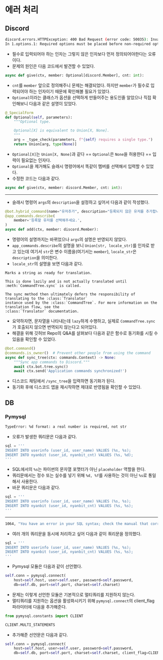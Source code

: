 # 에러 처리

## Discord

```bash
discord.errors.HTTPException: 400 Bad Request (error code: 50035): Invalid Form Body
In 1.options.1: Required options must be placed before non-required options
```

- 필수로 입력되어야 하는 인자는 그렇지 않은 인자보다 먼저 정의되어야한다는 오류이다.
- 문제의 원인은 다음 코드에서 발견할 수 있었다.

```python
async def give(ctx, member: Optional[discord.Member], cnt: int):
```

- `cnt`를 `member` 앞으로 정의해주니 문제는 해결되었다. 하지만 `member`가 필수로 입력되어야 하는 인자이기 때문에 확인해볼 필요가 있었다.
- `Optional`이라는 클래스가 옵션을 선택하게 만들어주는 용도인줄 알았으나 직접 확인해보니 다음과 같은 설명이 있었다.

```python
@_SpecialForm
def Optional(self, parameters):
    """Optional type.

    Optional[X] is equivalent to Union[X, None].
    """
    arg = _type_check(parameters, f"{self} requires a single type.")
    return Union[arg, type(None)]
```

- `Optional[X]`는 `Union[X, None]`과 같다 == `Optional`은 `None`을 허용한다 == 입력이 필요없는 인자다.
- `Optional`을 제거해도 슬래시 명령어에서 똑같이 멤버를 선택해서 입력할 수 있었다.
- 수정한 코드는 다음과 같다.

```python
async def give(ctx, member: discord.Member, cnt: int):
```

---

- 슬래시 명령어 `args`의 `description`을 설정하고 싶어서 다음과 같이 작성했다.

```python
@bot.hybrid_command(name="유저추가", description="등록되지 않은 유저를 추가합니다.")
@app_commands.describe(
    member='등록할 유저를 선택해주세요.',
)
async def add(ctx, member: discord.Member):
```

- 명령어의 설명까지는 바뀌었으나 `args`의 설명은 반영되지 않았다.
- `app_commands.describe`의 설명을 보니 `Union[str, locale_str]`를 인자로 받고 있는데 여기서 `str`은 변수 이름을(여기서는 `member`), `locale_str`은 `description`을 의미한다.
- `locale_str`의 설명을 보면 다음과 같다.

```
Marks a string as ready for translation.

This is done lazily and is not actually translated until :meth:`CommandTree.sync` is called.

The sync method then ultimately defers the responsibility of translating to the :class:`Translator`
instance used by the :class:`CommandTree`. For more information on the translation flow, see the
:class:`Translator` documentation.
```

- 요약하자면, 문자열을 나타내는데 `lazy`하게 수행하고, 실제로 `CommandTree.sync`가 호출되지 않으면 번역되지 않는다고 되어있다.
- 해결을 위해 깃허브 Repo의 Q&A를 살펴보다 다음과 같은 함수로 동기화를 시킬 수 있음을 확인할 수 있었다.

```python
@bot.command()
@commands.is_owner()  # Prevent other people from using the command
async def sync_tree(ctx: commands.Context) -> None:
    """Sync app commands to Discord."""
    await ctx.bot.tree.sync()
    await ctx.send('Application commands synchronized!')
```

- 디스코드 채팅에서 `/sync_tree`을 입력하면 동기화가 된다.
- 동기화 후에 디스코드 앱을 재시작하면 제대로 반영됨을 확인할 수 있었다.

## DB

### Pymysql

```bash
TypeError: %d format: a real number is required, not str
```

- 오류가 발생한 쿼리문은 다음과 같다.

```python
sql = '''
INSERT INTO userinfo (user_id, user_name) VALUES (%s, %s);
INSERT INTO nyanbit (user_id, nyanbit_cnt) VALUES (%s, %d);
'''
```

- SQL에서의 `%s`는 파이썬의 문자열 포맷터가 아닌 `placeholder` 역할을 한다.
- 쿼리문에서는 정수 또는 실수를 넣기 위해 `%d, %f`를 사용하는 것이 아닌 `%s`로 통일해서 사용한다.
- 바꾼 쿼리문은 다음과 같다.

```python
sql = '''
INSERT INTO userinfo (user_id, user_name) VALUES (%s, %s);
INSERT INTO nyanbit (user_id, nyanbit_cnt) VALUES (%s, %s);
'''
```

---

```bash
1064, "You have an error in your SQL syntax; check the manual that corresponds to your MySQL server version for the right syntax to use near 'sql문'"
```

- 여러 개의 쿼리문을 동시에 처리하고 싶어 다음과 같이 쿼리문을 정의했다.

```python
sql = '''
INSERT INTO userinfo (user_id, user_name) VALUES (%s, %s);
INSERT INTO nyanbit (user_id, nyanbit_cnt) VALUES (%s, %s);
'''
```

- Pymysql 모듈은 다음과 같이 선언했다.

```python
self.conn = pymysql.connect(
    host=self.host, user=self.user, password=self.password,
    db=self.db, port=self.port, charset=self.charset)
```

- 문제는 이렇게 선언한 모듈은 기본적으로 멀티쿼리를 지원하지 않는다.
- 멀티쿼리를 지원하는 옵션을 활성화시키기 위해 `pymysql.connect`의 client_flag 파라미터에 다음을 추가해준다.

```python
from pymysql.constants import CLIENT

CLIENT.MULTI_STATEMENTS
```

- 추가해준 선언문은 다음과 같다.

```python
self.conn = pymysql.connect(
    host=self.host, user=self.user, password=self.password,
    db=self.db, port=self.port, charset=self.charset, client_flag=CLIENT.MULTI_STATEMENTS)
```
